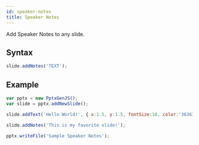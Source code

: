 ```yaml
---
id: speaker-notes
title: Speaker Notes
---
```

Add Speaker Notes to any slide.

## Syntax
```javascript
slide.addNotes('TEXT');
```

## Example
```javascript
var pptx = new PptxGenJS();
var slide = pptx.addNewSlide();

slide.addText('Hello World!', { x:1.5, y:1.5, fontSize:18, color:'363636' });

slide.addNotes('This is my favorite slide!');

pptx.writeFile('Sample Speaker Notes');
```
